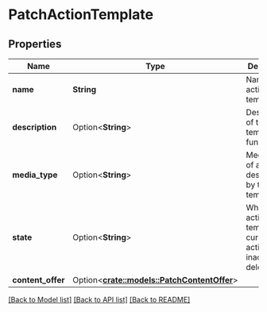 # PatchActionTemplate

## Properties

Name | Type | Description | Notes
------------ | ------------- | ------------- | -------------
**name** | **String** | Name of the action template. | 
**description** | Option<**String**> | Description of the action template's functionality. | [optional]
**media_type** | Option<**String**> | Media type of action described by the action template. | [optional]
**state** | Option<**String**> | Whether the action template is currently active, inactive or deleted. | [optional]
**content_offer** | Option<[**crate::models::PatchContentOffer**](PatchContentOffer.md)> |  | [optional]

[[Back to Model list]](../README.md#documentation-for-models) [[Back to API list]](../README.md#documentation-for-api-endpoints) [[Back to README]](../README.md)


